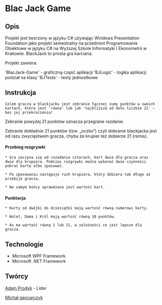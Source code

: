# Blac Jack Game

## Opis

Projekt jest tworzony w języku C# używając Windows Presentation Foundation jako projekt semestralny na przedmiot Programowanie Obiektowe w języku C# na Wyższej Szkole Informatyki I Ekonometrii w Krakowie. BlackJack to prosta gra karciana.

Projekt zawiera:

'BlacJack-Game' - graficzną część aplikacji 
'BJLogic' - logika aplikacji podział na klasy
'BJTests' - testy jednostkowe

## Instrukcja

	Celem gracza w blackjacku jest zebranie łącznej sumy punktów w swoich kartach, która jest 'równa' lub jak 'najbliższa od dołu liczbie 21' – bez jej przekroczenia!

Zebranie powyżej 21 punktów oznacza przegrane rozdanie.

Zebranie dokładnie 21 punktów (tzw. „oczko”) czyli dobranie blackjacka jest od razu zwycięstwem gracza, chyba że krupier też dobierze 21 (remis).

#### Przebieg rozgrywki
```
* Gra zaczyna się od rozadania czterach, kart dwie dla gracza oraz dwie dla krupiera. Podczas rozgrywki można wykonać dwie czynności pobrać kartę albo zpasować. 

* Po zpasowaniu następuje ruch krupiera, który dobiera tak długo aż przebije gracza. 

* Na samym końcy sprawdzana jest wartość kart.
```
#### Punktacja
```
* Karty od dwójki do dziesiątki mają wartość równą numerowi karty.

* Walet, Dama i Król mają wartość równą 10 punktów.

* As ma wartość równą 1 lub 11, w zależności co jest lepsze dla gracza.
```
	
## Technologie

* Microsoft WPF Framework
* Microsoft .NET Framework
	
## Twórcy

[Adam Prodyk](https://github.com/aprocyk) - Lider

[Michał gancarczyk](https://github.com/mgancarczyk)